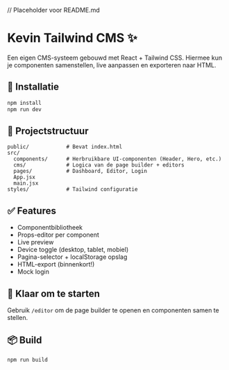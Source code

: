 // Placeholder voor README.md
# Kevin Tailwind CMS ✨

Een eigen CMS-systeem gebouwd met React + Tailwind CSS. Hiermee kun je componenten samenstellen, live aanpassen en exporteren naar HTML.

## 🔧 Installatie

```bash
npm install
npm run dev
```

## 📁 Projectstructuur

```
public/            # Bevat index.html
src/
  components/      # Herbruikbare UI-componenten (Header, Hero, etc.)
  cms/             # Logica van de page builder + editors
  pages/           # Dashboard, Editor, Login
  App.jsx
  main.jsx
styles/            # Tailwind configuratie
```

## ✅ Features

- Componentbibliotheek
- Props-editor per component
- Live preview
- Device toggle (desktop, tablet, mobiel)
- Pagina-selector + localStorage opslag
- HTML-export (binnenkort!)
- Mock login

## 🚀 Klaar om te starten
Gebruik `/editor` om de page builder te openen en componenten samen te stellen.

## 📦 Build
```bash
npm run build
